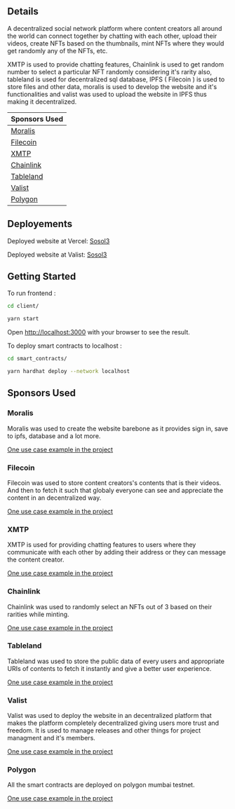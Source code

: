 ## Details

A decentralized social network platform where content creators all around the world can connect together by chatting with each other, upload their videos, create NFTs based on the thumbnails, mint NFTs where they would get randomly any of the NFTs, etc.

XMTP is used to provide chatting features, Chainlink is used to get random number to select a particular NFT randomly considering it's rarity also, tableland is used for decentralized sql database, IPFS ( Filecoin ) is used to store files and other data, moralis is used to develop the website and it's functionalities and valist was used to upload the website in IPFS thus making it decentralized.

| Sponsors Used |
|---------------|
|[Moralis](#moralis)|
|[Filecoin](#filecoin)|
|[XMTP](#xmtp)|
|[Chainlink](#chainlink)|
|[Tableland](#tableland)|
|[Valist](#valist)|
|[Polygon](#polygon)|

## Deployements

Deployed website at Vercel: [Sosol3](https://sosol3.vercel.app/)

Deployed website at Valist: [Sosol3](https://bafybeihgiaqcxwzg6udbfszkpjjhb5gejgihgetfvb22tsftkyjfkon5wm.ipfs.gateway.valist.io/)

## Getting Started

To run frontend :

```bash
cd client/

yarn start
```

Open [http://localhost:3000](http://localhost:3000) with your browser to see the result.

To deploy smart contracts to localhost :

```bash
cd smart_contracts/

yarn hardhat deploy --network localhost
```

## Sponsors Used

### Moralis

Moralis was used to create the website barebone as it provides sign in, save to ipfs, database and a lot more.

[One use case example in the project](https://github.com/Ahmed-Aghadi/Sosol3/blob/main/client/src/index.js#L35)

### Filecoin

Filecoin was used to store content creators's contents that is their videos. And then to fetch it such that globaly everyone can see and appreciate the content in an decentralized way.

[One use case example in the project](https://github.com/Ahmed-Aghadi/Sosol3/blob/main/client/src/components/Upload.js#L277)

### XMTP

XMTP is used for providing chatting features to users where they communicate with each other by adding their address or they can message the content creator.

[One use case example in the project](https://github.com/Ahmed-Aghadi/Sosol3/blob/main/client/src/components/Chat.js#L481)

### Chainlink

Chainlink was used to randomly select an NFTs out of 3 based on their rarities while minting.

[One use case example in the project](https://github.com/Ahmed-Aghadi/Sosol3/blob/main/smart_contracts/contracts/SosolNFTMarketplace.sol#L56)

### Tableland

Tableland was used to store the public data of every users and appropriate URIs of contents to fetch it instantly and give a better user experience.

[One use case example in the project](https://github.com/Ahmed-Aghadi/Sosol3/blob/main/smart_contracts/contracts/SosolNFTTableland.sol)

### Valist

Valist was used to deploy the website in an decentralized platform that makes the platform completely decentralized giving users more trust and freedom. It is used to manage releases and other things for project managment and it's members.

[One use case example in the project](https://bafybeihgiaqcxwzg6udbfszkpjjhb5gejgihgetfvb22tsftkyjfkon5wm.ipfs.gateway.valist.io/)

### Polygon

All the smart contracts are deployed on polygon mumbai testnet.

[One use case example in the project](https://github.com/Ahmed-Aghadi/Sosol3/blob/main/client/src/constants/contractAddress.json)

